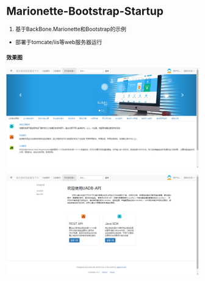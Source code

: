 Marionette-Bootstrap-Startup
====================

1. 基于BackBone.Marionette和Bootstrap的示例
* 部署于tomcate/iis等web服务器运行

#### 效果图

![主页](./res/screenshot/index.png)


![开发者文档](./res/screenshot/doc.png)

